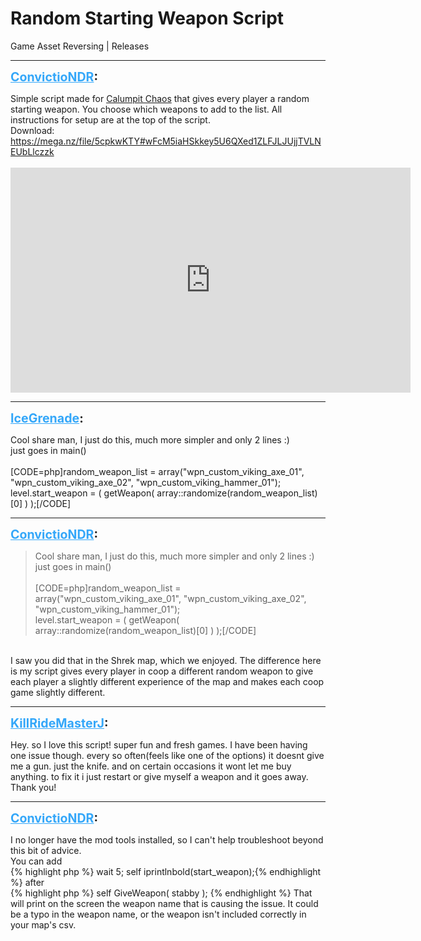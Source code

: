 # Random Starting Weapon Script
Game Asset Reversing | Releases

---
<strong style="font-size: 1.4em;"><span style="text-decoration: underline;text-decoration-color: #34a7f9;"><span style="color:#34a7f9;">ConvictioNDR</span></span>:</strong>

<p>Simple script made for <a href="https://steamcommunity.com/sharedfiles/filedetails/?id=2411333852">Calumpit Chaos</a> that gives every player a random starting weapon. You choose which weapons to add to the list. All instructions for setup are at the top of the script.<br />Download: <a href="https://mega.nz/file/5cpkwKTY#wFcM5iaHSkkey5U6QXed1ZLFJLJUjjTVLNEUbLlczzk">https://mega.nz/file/5cpkwKTY#wFcM5iaHSkkey5U6QXed1ZLFJLJUjjTVLNEUbLlczzk</a><br /><br /><iframe type="text/html" width="640" height="360" src="https://www.youtube.com/embed/7Gwkt6Pb7F4" frameborder="0"></iframe></p>

---
<strong style="font-size: 1.4em;"><span style="text-decoration: underline;text-decoration-color: #34a7f9;"><span style="color:#34a7f9;">IceGrenade</span></span>:</strong>

<p>Cool share man, I just do this, much more simpler and only 2 lines :)<br />just goes in main()<br /><br />[CODE=php]random_weapon_list = array(&quot;wpn_custom_viking_axe_01&quot;, &quot;wpn_custom_viking_axe_02&quot;, &quot;wpn_custom_viking_hammer_01&quot;);<br />level.start_weapon = ( getWeapon( array::randomize(random_weapon_list)[0] ) );[/CODE]</p>

---
<strong style="font-size: 1.4em;"><span style="text-decoration: underline;text-decoration-color: #34a7f9;"><span style="color:#34a7f9;">ConvictioNDR</span></span>:</strong>

<p><blockquote>Cool share man, I just do this, much more simpler and only 2 lines :)<br />just goes in main()<br /><br />[CODE=php]random_weapon_list = array(&quot;wpn_custom_viking_axe_01&quot;, &quot;wpn_custom_viking_axe_02&quot;, &quot;wpn_custom_viking_hammer_01&quot;);<br />level.start_weapon = ( getWeapon( array::randomize(random_weapon_list)[0] ) );[/CODE]<br /></blockquote><br />I saw you did that in the Shrek map, which we enjoyed. The difference here is my script gives every player in coop a different random weapon to give each player a slightly different experience of the map and makes each coop game slightly different.</p>

---
<strong style="font-size: 1.4em;"><span style="text-decoration: underline;text-decoration-color: #34a7f9;"><span style="color:#34a7f9;">KillRideMasterJ</span></span>:</strong>

<p>Hey. so I love this script! super fun and fresh games. I have been having one issue though. every so often(feels like one of the options) it doesnt give me a gun. just the knife. and on certain occasions it wont let me buy anything. to fix it i just restart or give myself a weapon and it goes away. Thank you!</p>

---
<strong style="font-size: 1.4em;"><span style="text-decoration: underline;text-decoration-color: #34a7f9;"><span style="color:#34a7f9;">ConvictioNDR</span></span>:</strong>

<p>I no longer have the mod tools installed, so I can&#39;t help troubleshoot beyond this bit of advice.<br />You can add<br /> {% highlight php %}
wait 5;
self iprintlnbold(start_weapon);{% endhighlight %}
after<br />{% highlight php %}
self GiveWeapon( stabby ); {% endhighlight %}
That will print on the screen the weapon name that is causing the issue. It could be a typo in the weapon name, or the weapon isn&#39;t included correctly in your map&#39;s csv.</p>
